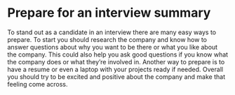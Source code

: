 # Prepare for an interview summary

To stand out as a candidate in an interview there are many easy ways to prepare. To start you should research the company and know how to answer questions about why you want to be there or what you like about the company. This could also help you ask good questions if you know what the company does or what they’re involved in. Another way to prepare is to have a resume or even a laptop with your projects ready if needed. Overall you should try to be excited and positive about the company and make that feeling come across. 